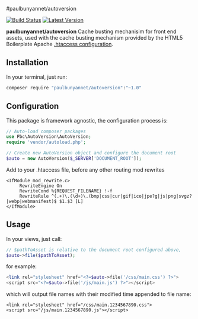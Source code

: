 #paulbunyannet/autoversion

[![Build Status](https://travis-ci.org/paulbunyannet/autoversion.svg?branch=master)](https://travis-ci.org/paulbunyannet/autoversion)
[![Latest Version](https://img.shields.io/packagist/v/paulbunyannet/autoversion.svg?style=flat-square)](https://packagist.org/packages/paulbunyannet/autoversion)

**paulbunyannet/autoversion** Cache busting mechanisim for front end assets, used with the cache busting mechanism provided by the 
HTML5 Boilerplate Apache [.htaccess configuration](https://github.com/h5bp/server-configs-apache/blob/master/dist/.htaccess#L968-L984).

## Installation

In your terminal, just run:

```bash
composer require "paulbunyannet/autoversion":"~1.0"
```

## Configuration

This package is framework agnostic, the configuration process is:

```php
// Auto-load composer packages
use Pbc\AutoVersion\AutoVersion;
require 'vendor/autoload.php';

// Create new AutoVersion object and configure the document root
$auto = new AutoVersion($_SERVER['DOCUMENT_ROOT']);
```

Add to your .htaccess file, before any other routing mod rewrites

```
<IfModule mod_rewrite.c>
     RewriteEngine On
     RewriteCond %{REQUEST_FILENAME} !-f
     RewriteRule ^(.+)\.(\d+)\.(bmp|css|cur|gif|ico|jpe?g|js|png|svgz?|webp|webmanifest)$ $1.$3 [L]
</IfModule>
```

## Usage

In your views, just call:

```php
// $pathToAsset is relative to the document root configured above, 
$auto->file($pathToAsset);
```

for example:

```php
<link rel="stylesheet" href="<?=$auto->file('/css/main.css') ?>">
<script src="<?=$auto->file('/js/main.js') ?>"></script>
```

which will output file names with their modified time appended to file name:

```
<link rel="stylesheet" href="/css/main.1234567890.css">
<script src="/js/main.1234567890.js"></script>
```
